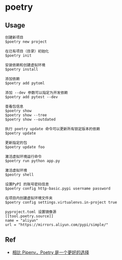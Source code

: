 # poetry

## Usage

    创建新项目
    $poetry new project

    在已有项目（目录）初始化
    $poetry init

    安装依赖和创建虚拟环境
    $poetry install

    添加依赖
    $poetry add pytoml

    添加 --dev 参数可以指定为开发依赖
    $poetry add pytest --dev

    查看包信息
    $poetry show
    $poetry show --tree
    $poetry show --outdated

    执行 poetry update 命令可以更新所有锁定版本的依赖
    $poetry update

    更新指定的包
    $poetry update foo

    激活虚拟环境运行命令
    $poetry run python app.py

    激活虚拟环境
    $peotry shell

    设置PyPI 的账号密码信息
    $poetry config http-basic.pypi username password

    在项目内创建虚拟环境文件夹
    $poetry config settings.virtualenvs.in-project true

    pyproject.toml 设置镜像源
    [[tool.poetry.source]]
    name = "aliyun"
    url = "https://mirrors.aliyun.com/pypi/simple/"

## Ref

* [相比 Pipenv，Poetry 是一个更好的选择](https://zhuanlan.zhihu.com/p/81025311)